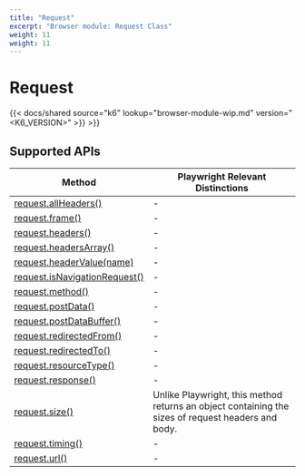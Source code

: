 ```yaml
---
title: "Request"
excerpt: "Browser module: Request Class"
weight: 11
weight: 11
---
```


# Request

{{< docs/shared source="k6" lookup="browser-module-wip.md" version="<K6_VERSION>" >}} >}}

## Supported APIs

| Method                                                                                                                                   | Playwright Relevant Distinctions                                                                   |
| ---------------------------------------------------------------------------------------------------------------------------------------- | -------------------------------------------------------------------------------------------------- |
| <a href="https://playwright.dev/docs/api/class-request#request-all-headers" target="_blank" >request.allHeaders()</a>                    | -                                                                                                  |
| <a href="https://playwright.dev/docs/api/class-request#request-frame" target="_blank" >request.frame()</a>                               | -                                                                                                  |
| <a href="https://playwright.dev/docs/api/class-request#request-headers" target="_blank" >request.headers()</a>                           | -                                                                                                  |
| <a href="https://playwright.dev/docs/api/class-request#request-headers-array" target="_blank" >request.headersArray()</a>                | -                                                                                                  |
| <a href="https://playwright.dev/docs/api/class-request#request-header-value" target="_blank" >request.headerValue(name)</a>              | -                                                                                                  |
| <a href="https://playwright.dev/docs/api/class-request#request-is-navigation-request" target="_blank" >request.isNavigationRequest()</a> | -                                                                                                  |
| <a href="https://playwright.dev/docs/api/class-request#request-method" target="_blank" >request.method()</a>                             | -                                                                                                  |
| <a href="https://playwright.dev/docs/api/class-request#request-post-data" target="_blank" >request.postData()</a>                        | -                                                                                                  |
| <a href="https://playwright.dev/docs/api/class-request#request-post-data-buffer" target="_blank" >request.postDataBuffer()</a>           | -                                                                                                  |
| <a href="https://playwright.dev/docs/api/class-request#request-redirected-from" target="_blank" >request.redirectedFrom()</a>            | -                                                                                                  |
| <a href="https://playwright.dev/docs/api/class-request#request-redirected-to" target="_blank" >request.redirectedTo()</a>                | -                                                                                                  |
| <a href="https://playwright.dev/docs/api/class-request#request-resource-type" target="_blank" >request.resourceType()</a>                | -                                                                                                  |
| <a href="https://playwright.dev/docs/api/class-request#request-response" target="_blank" >request.response()</a>                         | -                                                                                                  |
| [request.size()](https://grafana.com/docs/k6/<K6_VERSION>/javascript-api/k6-experimental/browser/request/size)                                          | Unlike Playwright, this method returns an object containing the sizes of request headers and body. |
| <a href="https://playwright.dev/docs/api/class-request#request-timing" target="_blank" >request.timing()</a>                             | -                                                                                                  |
| <a href="https://playwright.dev/docs/api/class-request#request-url" target="_blank" >request.url()</a>                                   | -                                                                                                  |
